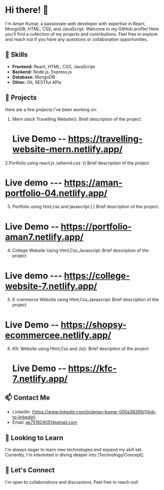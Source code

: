 # Hi there! 👋

I'm Aman Kumar, a passionate web developer with expertise in React, MongoDB, HTML, CSS, and JavaScript. Welcome to my GitHub profile! Here you'll find a collection of my projects and contributions. Feel free to explore and reach out if you have any questions or collaboration opportunities.

## 🚀 Skills

- **Frontend:** React, HTML, CSS, JavaScript
- **Backend:** Node.js, Express.js
- **Database:** MongoDB
- **Other:** Git, RESTful APIs

## 💼 Projects

Here are a few projects I've been working on:

1. Mern stack Travelling Website(): Brief description of the project.
   # Live Demo  -- https://travelling-website-mern.netlify.app/

2.Portfolio using react.js ,tailwind.css :() Brief description of the project
   # Live demo ---  https://aman-portfolio-04.netlify.app/
  
3. Portfolio using html,css and javascript:( ) Brief description of the project.
  # Live Demo  --   https://portfolio-aman7.netlify.app/

4. College Website Using Html,Css,Javascript: Brief description of the project
  # Live demo  --- https://college-website-7.netlify.app/

5. E-commerce Website using Html,Css,Javascript: Brief description of the project
  # Live Demo -- https://shopsy-ecommercee.netlify.app/

6. Kfc Website using Html,Css and Js(): Brief desciption of the project
   # Live Demo -- https://kfc-7.netlify.app/  

## 📫 Contact Me

- LinkedIn: [https://www.linkedin.com/in/aman-kumar-000a36269/](link-to-linkedin)
- Email: ak751924051@gmail.com

## 🌱 Looking to Learn

I'm always eager to learn new technologies and expand my skill set. Currently, I'm interested in diving deeper into [Technology/Concept].

## 🤝 Let's Connect

I'm open to collaborations and discussions. Feel free to reach out!

